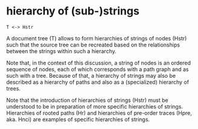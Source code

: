 
# hierarchy of (sub-)strings

```
T <-> Hstr
```

A document tree (T) allows to form hierarchies of strings of nodes (Hstr) such
that the source tree can be recreated based on the relationships between the
strings within such a hierarchy.

Note that, in the context of this discussion, a string of nodes is an ordered
sequence of nodes, each of which corresponds with a path graph and as such with
a tree. Because of that, a hierarchy of strings may also be described as a
hierarchy of paths and also as a (specialized) hierarchy of trees.

Note that the introduction of hierarchies of strings (Hstr) must be understood
to be in preparation of more specific hierarchies of strings. Hierarchies of
rooted paths (Hr) and hierarchies of pre-order traces (Hpre, aka. Hnci) are
examples of specific hierarchies of strings.
